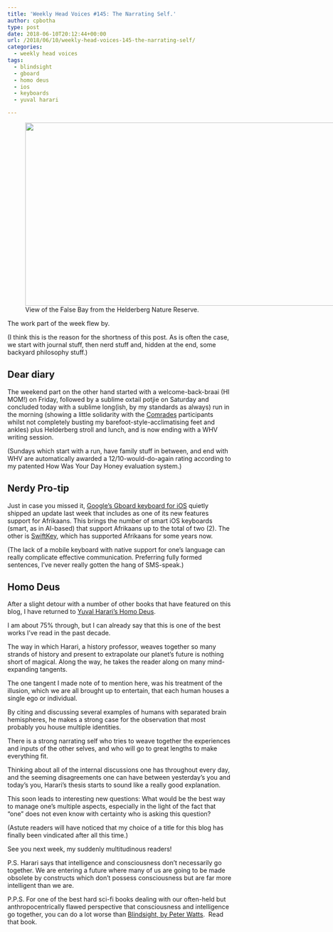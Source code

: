 ```yaml
---
title: 'Weekly Head Voices #145: The Narrating Self.'
author: cpbotha
type: post
date: 2018-06-10T20:12:44+00:00
url: /2018/06/10/weekly-head-voices-145-the-narrating-self/
categories:
  - weekly head voices
tags:
  - blindsight
  - gboard
  - homo deus
  - ios
  - keyboards
  - yuval harari

---
```

<figure id="attachment_3191" aria-describedby="caption-attachment-3191" style="width: 840px" class="wp-caption alignnone"><a href="https://cpbotha.net/wp-content/uploads/2018/06/false_bay_from_helderberg.jpg" data-rel="lightbox-image-0" data-rl_title="" data-rl_caption="" title=""><img data-attachment-id="3191" data-permalink="https://cpbotha.net/2018/06/10/weekly-head-voices-145-the-narrating-self/false_bay_from_helderberg/" data-orig-file="https://cpbotha.net/wp-content/uploads/2018/06/false_bay_from_helderberg.jpg" data-orig-size="4032,1977" data-comments-opened="1" data-image-meta="{&quot;aperture&quot;:&quot;1.8&quot;,&quot;credit&quot;:&quot;&quot;,&quot;camera&quot;:&quot;iPhone 8&quot;,&quot;caption&quot;:&quot;&quot;,&quot;created_timestamp&quot;:&quot;1528640388&quot;,&quot;copyright&quot;:&quot;&quot;,&quot;focal_length&quot;:&quot;3.99&quot;,&quot;iso&quot;:&quot;25&quot;,&quot;shutter_speed&quot;:&quot;0.00041597337770383&quot;,&quot;title&quot;:&quot;&quot;,&quot;orientation&quot;:&quot;1&quot;}" data-image-title="false_bay_from_helderberg" data-image-description="" data-medium-file="https://cpbotha.net/wp-content/uploads/2018/06/false_bay_from_helderberg-300x147.jpg" data-large-file="https://cpbotha.net/wp-content/uploads/2018/06/false_bay_from_helderberg-1024x502.jpg" class="wp-image-3191 size-large" src="https://cpbotha.net/wp-content/uploads/2018/06/false_bay_from_helderberg-1024x502.jpg" alt="" width="840" height="412" srcset="https://cpbotha.net/wp-content/uploads/2018/06/false_bay_from_helderberg-1024x502.jpg 1024w, https://cpbotha.net/wp-content/uploads/2018/06/false_bay_from_helderberg-300x147.jpg 300w, https://cpbotha.net/wp-content/uploads/2018/06/false_bay_from_helderberg-768x377.jpg 768w, https://cpbotha.net/wp-content/uploads/2018/06/false_bay_from_helderberg-1200x588.jpg 1200w" sizes="(max-width: 709px) 85vw, (max-width: 909px) 67vw, (max-width: 1362px) 62vw, 840px" /></a><figcaption id="caption-attachment-3191" class="wp-caption-text">View of the False Bay from the Helderberg Nature Reserve.</figcaption></figure> 

The work part of the week flew by.

(I think this is the reason for the shortness of this post. As is often the case, we start with journal stuff, then nerd stuff and, hidden at the end, some backyard philosophy stuff.)

## Dear diary

The weekend part on the other hand started with a welcome-back-braai (HI MOM!) on Friday, followed by a sublime oxtail potjie on Saturday and concluded today with a sublime long(ish, by my standards as always) run in the morning (showing a little solidarity with the [Comrades][1] participants whilst not completely busting my barefoot-style-acclimatising feet and ankles) plus Helderberg stroll and lunch, and is now ending with a WHV writing session.

(Sundays which start with a run, have family stuff in between, and end with WHV are automatically awarded a 12/10-would-do-again rating according to my patented How Was Your Day Honey evaluation system.)

## Nerdy Pro-tip

Just in case you missed it, [Google&#8217;s Gboard keyboard for iOS][2] quietly shipped an update last week that includes as one of its new features support for Afrikaans. This brings the number of smart iOS keyboards (smart, as in AI-based) that support Afrikaans up to the total of two (2). The other is [SwiftKey][3], which has supported Afrikaans for some years now.

(The lack of a mobile keyboard with native support for one&#8217;s language can really complicate effective communication. Preferring fully formed sentences, I&#8217;ve never really gotten the hang of SMS-speak.)

## Homo Deus

After a slight detour with a number of other books that have featured on this blog, I have returned to [Yuval Harari&#8217;s Homo Deus][4].

I am about 75% through, but I can already say that this is one of the best works I&#8217;ve read in the past decade.

The way in which Harari, a history professor, weaves together so many strands of history and present to extrapolate our planet&#8217;s future is nothing short of magical. Along the way, he takes the reader along on many mind-expanding tangents.

The one tangent I made note of to mention here, was his treatment of the illusion, which we are all brought up to entertain, that each human houses a single ego or individual.

By citing and discussing several examples of humans with separated brain hemispheres, he makes a strong case for the observation that most probably you house multiple identities.

There is a strong narrating self who tries to weave together the experiences and inputs of the other selves, and who will go to great lengths to make everything fit.

Thinking about all of the internal discussions one has throughout every day, and the seeming disagreements one can have between yesterday&#8217;s you and today&#8217;s you, Harari&#8217;s thesis starts to sound like a really good explanation.

This soon leads to interesting new questions: What would be the best way to manage one&#8217;s multiple aspects, especially in the light of the fact that &#8220;one&#8221; does not even know with certainty who is asking this question?

(Astute readers will have noticed that my choice of a title for this blog has finally been vindicated after all this time.)

See you next week, my suddenly multitudinous readers!

P.S. Harari says that intelligence and consciousness don&#8217;t necessarily go together. We are entering a future where many of us are going to be made obsolete by constructs which don&#8217;t possess consciousness but are far more intelligent than we are.

P.P.S. For one of the best hard sci-fi books dealing with our often-held but anthropocentrically flawed perspective that consciousness and intelligence go together, you can do a lot worse than [Blindsight, by Peter Watts][5].  Read that book.

&nbsp;

 [1]: http://ewn.co.za/2018/06/10/it-was-an-emotional-race-says-2018comrades-winner
 [2]: https://itunes.apple.com/us/app/gboard/id1091700242?mt=8
 [3]: https://itunes.apple.com/za/app/swiftkey-keyboard/id911813648?mt=8
 [4]: https://www.theguardian.com/books/2016/sep/11/homo-deus-brief-history-tomorrow-yuval-noah-harari-review
 [5]: https://books.google.co.za/books/about/Blindsight.html?id=FVMzz-xINLsC&source=kp_cover&redir_esc=y
